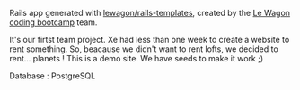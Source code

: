 Rails app generated with [lewagon/rails-templates](https://github.com/lewagon/rails-templates), created by the [Le Wagon coding bootcamp](https://www.lewagon.com) team.

It's our firtst team project. Xe had less than one week to create a website to rent something. So, beacause we didn't want to rent lofts, we decided to rent... planets ! 
This is a demo site. We have seeds to make it work ;) 

Database : PostgreSQL
